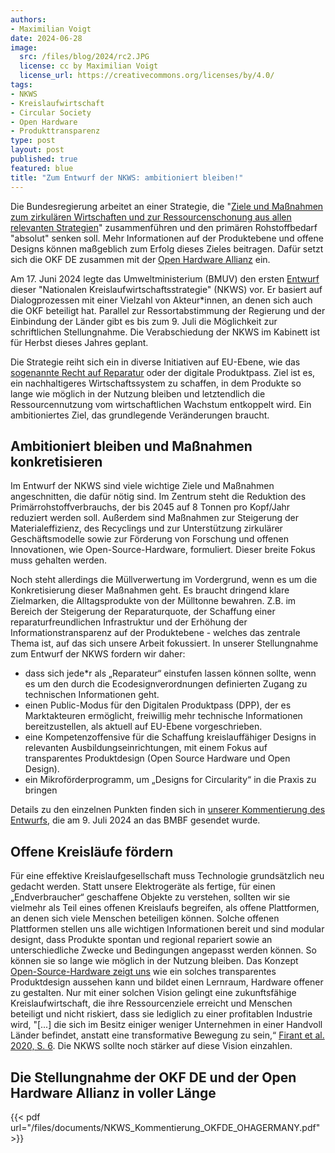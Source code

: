 ```yaml
---
authors:
- Maximilian Voigt
date: 2024-06-28
image: 
  src: /files/blog/2024/rc2.JPG
  license: cc by Maximilian Voigt
  license_url: https://creativecommons.org/licenses/by/4.0/
tags:
- NKWS
- Kreislaufwirtschaft
- Circular Society
- Open Hardware
- Produkttransparenz
type: post
layout: post
published: true
featured: blue
title: "Zum Entwurf der NKWS: ambitioniert bleiben!"
---
```


Die Bundesregierung arbeitet an einer Strategie, die "[Ziele und Maßnahmen zum zirkulären Wirtschaften und zur Ressourcenschonung aus allen relevanten Strategien](https://www.bmuv.de/themen/kreislaufwirtschaft/kreislaufwirtschaftsstrategie)" zusammenführen und den primären Rohstoffbedarf "absolut" senken soll. Mehr Informationen auf der Produktebene und offene Designs können maßgeblich zum Erfolg dieses Zieles beitragen. Dafür setzt sich die OKF DE zusammen mit der [Open Hardware Allianz](https://open-hardware-allianz.de/) ein.

Am 17. Juni 2024 legte das Umweltministerium (BMUV) den ersten [Entwurf](https://www.bmuv.de/download/entwurf-einer-nationalen-kreislaufwirtschaftsstrategie-nkws) dieser "Nationalen Kreislaufwirtschaftsstrategie" (NKWS) vor. Er basiert auf Dialogprozessen mit einer Vielzahl von Akteur\*innen, an denen sich auch die OKF beteiligt hat. Parallel zur Ressortabstimmung der Regierung und der Einbindung der Länder gibt es bis zum 9. Juli die Möglichkeit zur schriftlichen Stellungnahme. Die Verabschiedung der NKWS im Kabinett ist für Herbst dieses Jahres geplant.

Die Strategie reiht sich ein in diverse Initiativen auf EU-Ebene, wie das [sogenannte Recht auf Reparatur](https://okfn.de/blog/2024/04/right-to-repair-entschieden-final/) oder der digitale Produktpass. Ziel ist es, ein nachhaltigeres Wirtschaftssystem zu schaffen, in dem Produkte so lange wie möglich in der Nutzung bleiben und letztendlich die Ressourcennutzung vom wirtschaftlichen Wachstum entkoppelt wird. Ein ambitioniertes Ziel, das grundlegende Veränderungen braucht.

## Ambitioniert bleiben und Maßnahmen konkretisieren
Im Entwurf der NKWS sind viele wichtige Ziele und Maßnahmen angeschnitten, die dafür nötig sind. Im Zentrum steht die Reduktion des Primärrohstoffverbrauchs, der bis 2045 auf 8 Tonnen pro Kopf/Jahr reduziert werden soll. Außerdem sind Maßnahmen zur Steigerung der Materialeffizienz, des Recyclings und zur Unterstützung zirkulärer Geschäftsmodelle sowie zur Förderung von Forschung und offenen Innovationen, wie Open-Source-Hardware, formuliert. Dieser breite Fokus muss gehalten werden. 

Noch steht allerdings die Müllverwertung im Vordergrund, wenn es um die Konkretisierung dieser Maßnahmen geht. Es braucht dringend klare Zielmarken, die Alltagsprodukte von der Mülltonne bewahren. Z.B. im Bereich der Steigerung der Reparaturquote, der Schaffung einer reparaturfreundlichen Infrastruktur und der Erhöhung der Informationstransparenz auf der Produktebene - welches das zentrale Thema ist, auf das sich unsere Arbeit fokussiert. In unserer Stellungnahme zum Entwurf der NKWS fordern wir daher: 
* dass sich jede*r als „Reparateur“ einstufen lassen können sollte, wenn es um den durch die Ecodesignverordnungen definierten Zugang zu technischen Informationen geht.
* einen Public-Modus für den Digitalen Produktpass (DPP), der es Marktakteuren ermöglicht, freiwillig mehr technische Informationen bereitzustellen, als aktuell auf EU-Ebene vorgeschrieben.
* eine Kompetenzoffensive für die Schaffung kreislauffähiger Designs in relevanten Ausbildungseinrichtungen, mit einem Fokus auf transparentes Produktdesign (Open Source Hardware und Open Design).
* ein Mikroförderprogramm, um „Designs for Circularity“ in die Praxis zu bringen

Details zu den einzelnen Punkten finden sich in [unserer Kommentierung des Entwurfs](https://github.com/okfde/okfn.de/blob/master/static/files/documents/NKWS_Kommentierung_OKFDE_OHAGERMANY.pdf), die am 9. Juli 2024 an das BMBF gesendet wurde. 

## Offene Kreisläufe fördern

Für eine effektive Kreislaufgesellschaft muss Technologie grundsätzlich neu gedacht werden. Statt unsere Elektrogeräte als fertige, für einen „Endverbraucher“ geschaffene Objekte zu verstehen, sollten wir sie vielmehr als Teil eines offenen Kreislaufs begreifen, als offene Plattformen, an denen sich viele Menschen beteiligen können. Solche offenen Plattformen stellen uns alle wichtigen Informationen bereit und sind modular designt, dass Produkte spontan und regional repariert sowie an unterschiedliche Zwecke und Bedingungen angepasst werden können. So können sie so lange wie möglich in der Nutzung bleiben. Das Konzept [Open-Source-Hardware zeigt uns](https://publication2023.bits-und-baeume.org/transformative-change/open-source-hardware-and-open-design/) wie ein solches transparentes Produktdesign aussehen kann und bildet einen Lernraum, Hardware offener zu gestalten. Nur mit einer solchen Vision gelingt eine zukunftsfähige Kreislaufwirtschaft, die ihre Ressourcenziele erreicht und Menschen beteiligt und nicht riskiert, dass sie lediglich zu einer profitablen Industrie wird, "\[...\] die sich im Besitz einiger weniger Unternehmen in einer Handvoll Länder befindet, anstatt eine transformative Bewegung zu sein,“ [Firant et al. 2020, S. 6](https://www.sciencedirect.com/science/article/pii/S0921344920302354). Die NKWS sollte noch stärker auf diese Vision einzahlen. 

## Die Stellungnahme der OKF DE und der Open Hardware Allianz in voller Länge

{{< pdf url="/files/documents/NKWS_Kommentierung_OKFDE_OHAGERMANY.pdf" >}}

